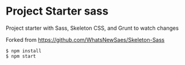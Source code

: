 # Project Starter sass

Project starter with Sass, Skeleton CSS, and Grunt to watch changes

Forked from https://github.com/WhatsNewSaes/Skeleton-Sass

```
$ npm install
$ npm start
```
